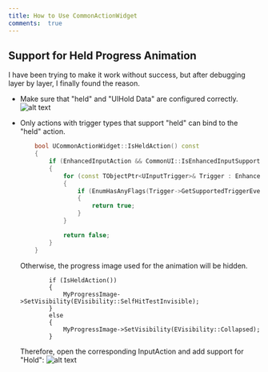 ```yaml
---
title: How to Use CommonActionWidget
comments:  true
---
```


## Support for Held Progress Animation
I have been trying to make it work without success, but after debugging layer by layer, I finally found the reason.

- Make sure that "held" and "UIHold Data" are configured correctly.
    ![alt text](../../assets/images/CommonActionWidget_image.webp)
- Only actions with trigger types that support "held" can bind to the "held" action.

    ```cpp
        bool UCommonActionWidget::IsHeldAction() const
        {
            if (EnhancedInputAction && CommonUI::IsEnhancedInputSupportEnabled())
            {
                for (const TObjectPtr<UInputTrigger>& Trigger : EnhancedInputAction->Triggers)
                {
                    if (EnumHasAnyFlags(Trigger->GetSupportedTriggerEvents(), ETriggerEventsSupported::Ongoing))
                    {
                        return true;
                    }
                }

                return false;
            }
        }
    ```
    Otherwise, the progress image used for the animation will be hidden.
    ```
            if (IsHeldAction())
            {
                MyProgressImage->SetVisibility(EVisibility::SelfHitTestInvisible);
            }
            else
            {
                MyProgressImage->SetVisibility(EVisibility::Collapsed);
            }
    ```
    Therefore, open the corresponding InputAction and add support for "Hold":
    ![alt text](../../assets/images/CommonActionWidget_image-1.webp)